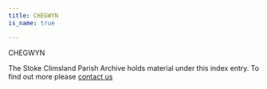 ```yaml
---
title: CHEGWYN
is_name: true

---
```


CHEGWYN


The Stoke Climsland Parish Archive holds material under this index entry. To find out more please [contact us](/contact/)
